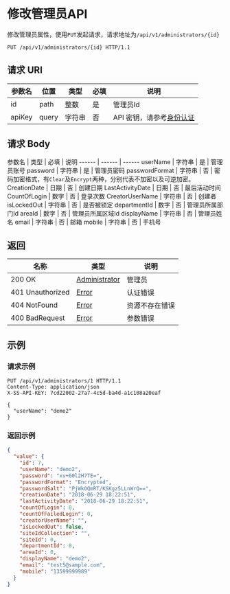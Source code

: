 # 修改管理员API

修改管理员属性，使用`PUT`发起请求，请求地址为`/api/v1/administrators/{id}`

```http
PUT /api/v1/administrators/{id} HTTP/1.1
```

## 请求 URI

参数名 | 位置 | 类型 | 必填 | 说明
------ | ------ | ------ | ------ | ------
id | path | 整数 | 是 | 管理员Id
apiKey | query | 字符串 | 否 | API 密钥，请参考[身份认证](authentication.md)

## 请求 Body

参数名 | 类型 | 必填 | 说明
------ | ------ | ------
userName | 字符串 | 是 | 管理员账号
password | 字符串 | 是 | 管理员密码
passwordFormat | 字符串 | 否 | 密码加密格式，有`Clear`及`Encrypt`两种，分别代表不加密以及可逆加密。
CreationDate | 日期 | 否 | 创建日期
LastActivityDate | 日期 | 否 | 最后活动时间
CountOfLogin | 数字 | 否 | 登录次数
CreatorUserName | 字符串 | 否 | 创建者
isLockedOut | 字符串 | 否 | 是否被锁定
departmentId | 数字 | 否 | 管理员所属部门Id
areaId | 数字 | 否 | 管理员所属区域Id
displayName | 字符串 | 否 | 管理员姓名
email | 字符串 | 否 | 邮箱
mobile | 字符串 | 否 | 手机号

## 返回

名称 | 类型 | 说明
------ | ------ | ------
200 OK | [Administrator](/administrators/README?id=administrator) | 管理员
401 Unauthorized | [Error](/error?id=error) | 认证错误
404 NotFound | [Error](/error?id=error) | 资源不存在错误
400 BadRequest | [Error](/error?id=error) | 参数错误

## 示例

### 请求示例

```http
PUT /api/v1/administrators/1 HTTP/1.1
Content-Type: application/json
X-SS-API-KEY: 7cd22002-27a7-4c5d-ba4d-a1c108a20eaf

{
  "userName": "demo2"
}
```

### 返回示例

```json
{
  "value": {
    "id": 7,
    "userName": "demo2",
    "password": "xv+60l2H7TE=",
    "passwordFormat": "Encrypted",
    "passwordSalt": "PjWkOQmRT/KSKgz5LLnWrQ==",
    "creationDate": "2018-06-29 18:22:51",
    "lastActivityDate": "2018-06-29 18:22:51",
    "countOfLogin": 0,
    "countOfFailedLogin": 0,
    "creatorUserName": "",
    "isLockedOut": false,
    "siteIdCollection": "",
    "siteId": 0,
    "departmentId": 0,
    "areaId": 0,
    "displayName": "demo2",
    "email": "test5@sample.com",
    "mobile": "13599999989"
  }
}
```